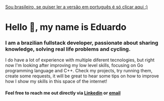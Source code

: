 <a target="_blank" href="https://github.com/eduardo-moro/eduardo-moro/blob/main/LEIAME.md" translate="no" >
    Sou brasileiro, se quiser ler a versão em português é só clicar aqui :)
</a>


#  Hello 👋, my name is Eduardo
### I am a brazilian fullstack developer, passionate about sharing knowledge, solving real life problems and cycling.

I do have a lot of experience with multiple diferent tecnologies, but right now I'm looking after improving my low level skills, focusing on Go programming language and C++.
Check my projects, try running them, create some requests, it will be great to hear some tips on how to improve how I show my skills in this space of the internet!

#### Feel free to reach me out directly via [Linkedin](mailto:dev.eduardomoro@gmail.com) or [email](mailto:dev.eduardomoro@gmail.com)
